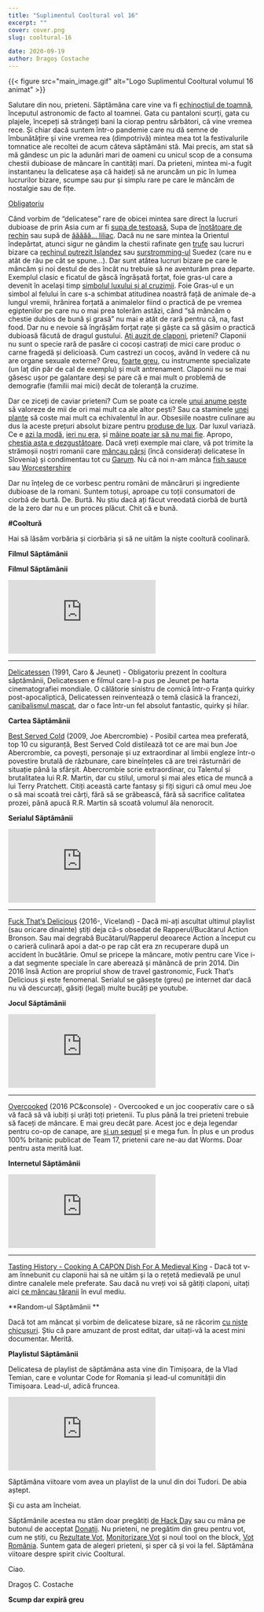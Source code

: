 ```yaml
---
title: "Suplimentul Cooltural vol 16"
excerpt: ""
cover: cover.png
slug: cooltural-16

date: 2020-09-19
author: Dragoș Costache
---
```


{{< figure src="main_image.gif" alt="Logo Suplimentul Cooltural volumul 16 animat" >}}

Salutare din nou, prieteni. Săptămâna care vine va fi [echinocțiul de toamnă](https://ro.wikipedia.org/wiki/Echinoc%C8%9Biu), începutul astronomic de facto al toamnei. Gata cu pantaloni scurți, gata cu plajele, începeți să strângeți bani la ciorap pentru sărbători, că vine vremea rece. Și chiar dacă suntem într-o pandemie care nu dă semne de îmbunătățire și vine vremea rea (dimpotrivă) mintea mea tot la festivalurile tomnatice ale recoltei de acum câteva săptămâni stă. Mai precis, am stat să mă gândesc un pic la adunări mari de oameni cu unicul scop de a consuma chestii dubioase de mâncare în cantități mari. Da prieteni, mintea mi-a fugit instantaneu la delicatese așa că haideți să ne aruncăm un pic în lumea lucrurilor bizare, scumpe sau pur și simplu rare pe care le mâncăm de nostalgie sau de fițe.

[Obligatoriu](https://www.youtube.com/watch?v=Ansdtg2iOeI)

Când vorbim de “delicatese” rare de obicei mintea sare direct la lucruri dubioase de prin Asia cum ar fi [supa de țestoasă](https://www.britannica.com/topic/turtle-soup#:~:text=Turtle%20soup%2C%20a%20stewlike%20soup,and%20various%20spices%20and%20vegetables), Supa de [înotătoare de rechin](https://en.wikipedia.org/wiki/Shark_fin_soup) sau supă de [ăăăăă… liliac](https://observers.france24.com/en/20200203-china-coronavirus-bat-soup-debunk-videos-viral-palau-indonesia). Dacă nu ne sare mintea la Orientul îndepărtat, atunci sigur ne gândim la chestii rafinate gen [trufe](https://en.wikipedia.org/wiki/Truffle) sau lucruri bizare ca [rechinul putrezit Islandez](https://en.wikipedia.org/wiki/H%C3%A1karl) sau [surstromming-ul](https://en.wikipedia.org/wiki/H%C3%A1karl) Suedez (care nu e atât de rău pe cât se spune…). Dar sunt atâtea lucruri bizare pe care le mâncăm și noi destul de des încât nu trebuie să ne aventurăm prea departe. Exemplul clasic e ficatul de gâscă îngrășată forțat, foie gras-ul care a devenit în același timp [simbolul luxului și al cruzimii](https://en.wikipedia.org/wiki/Foie_gras_controversy). Foie Gras-ul e un simbol al felului în care s-a schimbat atitudinea noastră față de animale de-a lungul vremii, hrănirea forțată a animalelor fiind o practică de pe vremea egiptenilor pe care nu o mai prea tolerăm astăzi, când “să mâncăm o chestie dubios de bună și grasă” nu mai e atât de rară pentru că, na, fast food. Dar nu e nevoie să îngrășăm forțat rațe și gâște ca să găsim o practică dubioasă făcută de dragul gustului. [Ați auzit de claponi](https://www.stirilekanald.ro/ati-auzit-de-claponi-carnea-unei-astfel-de-pasari-se-vinde-cu-bani-multi-iar-afacerea-asta-o-poate-face-oricine-despre-ce-e-vorba-aflati-acum-16967123), prieteni? Claponii nu sunt o specie rară de pasăre ci cocoși castrați de mici care produc o carne fragedă și delicioasă. Cum castrezi un cocoș, având în vedere că nu are organe sexuale externe? Greu, [foarte greu](https://modernfarmer.com/2014/04/capons-unfairly-forgotten-piece-agriculture-somewhat-disturbing-luxury/), cu instrumente specializate (un laț din păr de cal de exemplu) și mult antrenament. Claponii nu se mai găsesc ușor pe galantare deși se pare că e mai mult o problemă de demografie (familii mai mici) decât de toleranță la cruzime.

Dar ce ziceți de caviar prieteni? Cum se poate ca icrele [unui anume pește](https://en.wikipedia.org/wiki/Beluga_caviar) să valoreze de mii de ori mai mult ca ale altor pești? Sau ca staminele [unei plante](https://en.wikipedia.org/wiki/Saffron) să coste mai mult ca echivalentul în aur. Obsesiile noastre culinare au dus la aceste prețuri absolut bizare pentru [produse de lux](https://www.businessinsider.com/japanese-melons-cost-price-so-expensive-japan-2019-6#:~:text=Yubari%20King%20melons%20are%20the,can%20cost%20around%20%24200%20each.). Dar luxul variază. Ce e [azi la modă](https://www.quora.com/Why-is-lobster-a-delicacy), [ieri nu era](https://psmag.com/economics/how-lobster-got-fancy-59440), și [mâine poate iar să nu mai fie](https://www.ft.com/content/b3e6f2fa-8eb6-11e5-8be4-3506bf20cc2b). Apropo, [chestia asta e dezgustătoare](https://en.wikipedia.org/wiki/Tomalley). Dacă vreți exemple mai clare, vă pot trimite la strămoșii noștri romanii care [mâncau pârși](https://en.wikipedia.org/wiki/Edible_dormouse#As_food) (încă considerați delicatese în Slovenia) și condimentau tot cu [Garum](https://en.wikipedia.org/wiki/Garum). Nu că noi n-am mânca [fish sauce](https://en.wikipedia.org/wiki/Fish_sauce) sau [Worcestershire](https://en.wikipedia.org/wiki/Worcestershire_sauce)

Dar nu înțeleg de ce vorbesc pentru români de mâncăruri și ingrediente dubioase de la romani. Suntem totuși, aproape cu toții consumatori de ciorbă de burtă. De. Burtă. Nu știu dacă ați făcut vreodată ciorbă de burtă de la zero dar nu e un proces plăcut. Chit că e bună.

**#Cooltură**

Hai să lăsăm vorbăria și ciorbăria și să ne uităm la niște cooltură coolinară.

**Filmul Săptămânii**

**Filmul Săptămânii**

<div class="embed-responsive is-16by9">
  <iframe src="https://www.youtube-nocookie.com/embed/3RtGq58LZnE" frameborder="0" allow="accelerometer; autoplay; encrypted-media; gyroscope; picture-in-picture" allowfullscreen></iframe>
</div>

---

[Delicatessen](https://www.youtube.com/watch?v=3RtGq58LZnE) (1991, Caro & Jeunet) - Obligatoriu prezent în cooltura săptămânii, Delicatessen e filmul care l-a pus pe Jeunet pe harta cinematografiei mondiale. O călătorie sinistru de comică într-o Franța quirky post-apocaliptică, Delicatessen reinventează o temă clasică la francezi, [canibalismul mascat](https://en.wikipedia.org/wiki/Auberge_rouge), dar o face într-un fel absolut fantastic, quirky și hilar.

**Cartea Săptămânii** 

[Best Served Cold](https://www.goodreads.com/book/show/2315892.Best_Served_Cold) (2009, Joe Abercrombie) - Posibil cartea mea preferată, top 10 cu siguranță, Best Served Cold distilează tot ce are mai bun Joe Abercrombie, ca povești, personaje și uz extraordinar al limbii engleze într-o povestire brutală de răzbunare, care bineînțeles că are  trei răsturnări de situație până la sfârșit. Abercrombie scrie extraordinar, cu Talentul și brutalitatea lui R.R. Martin, dar cu stilul, umorul și mai ales etica de muncă a lui Terry Pratchett. Citiți această carte fantasy și fiți siguri că omul meu Joe o să mai scoată trei cărți, fără să se grăbească, fără să sacrifice calitatea prozei, până apucă R.R. Martin să scoată volumul ăla nenorocit.

**Serialul Săptămânii**

<div class="embed-responsive is-16by9">
  <iframe src="https://www.youtube-nocookie.com/embed/BUxQeY2xmH0" frameborder="0" allow="accelerometer; autoplay; encrypted-media; gyroscope; picture-in-picture" allowfullscreen></iframe>
</div>

---

[Fuck That‘s Delicious](https://www.youtube.com/watch?v=BUxQeY2xmH0) (2016-, Viceland) - Dacă mi-ați ascultat ultimul playlist (sau oricare dinainte) știți deja că-s obsedat de Rapperul/Bucătarul Action Bronson. Sau mai degrabă Bucătarul/Rapperul deoarece Action a început cu o carieră culinară apoi a dat-o pe rap cât era zn recuperare după un accident în bucătărie.  Omul se pricepe la mâncare, motiv pentru care Vice i-a dat segmente speciale în care aberează și mănâncă de prin 2014.  Din 2016 însă Action are propriul show de travel gastronomic, Fuck That‘s Delicious și este fenomenal. Serialul se găsește (greu) pe internet dar dacă nu vă descurcați, găsiți (legal) multe bucăți pe youtube.

**Jocul Săptămânii**

<div class="embed-responsive is-16by9">
  <iframe src="https://www.youtube-nocookie.com/embed/aMwwpIT6czo" frameborder="0" allow="accelerometer; autoplay; encrypted-media; gyroscope; picture-in-picture" allowfullscreen></iframe>
</div>

---

[Overcooked](https://www.youtube.com/watch?v=aMwwpIT6czo) (2016 PC&console) - Overcooked e un joc cooperativ care o să vă facă să vă iubiți și urâți toți prietenii. Tu plus până la trei prieteni trebuie să faceți de mâncare. E mai greu decât pare. Acest joc e deja legendar pentru co-op de canape, are [și un sequel](https://www.youtube.com/watch?v=gEjbXb_eZcs) și e mega fun. În plus e un produs 100% britanic publicat de Team 17, prietenii care ne-au dat Worms. Doar pentru asta merită luat.

**Internetul Săptămânii**

<div class="embed-responsive is-16by9">
  <iframe src="https://www.youtube-nocookie.com/embed/bN4Ai2AqNCc" frameborder="0" allow="accelerometer; autoplay; encrypted-media; gyroscope; picture-in-picture" allowfullscreen></iframe>
</div>

---

[Tasting History - Cooking A CAPON Dish For A Medieval King](https://www.youtube.com/watch?v=bN4Ai2AqNCc) - Dacă tot v-am înnebunit cu claponii hai să ne uităm și la o rețetă medievală pe unul dintre canalele mele preferate. Sau dacă nu vreți voi să gătiți claponi, uitați aici [ce mâncau țăranii](https://www.youtube.com/watch?v=WeVcey0Ng-w) în evul mediu.

**Random-ul Săptămânii **

Dacă tot am mâncat și vorbim de delicatese bizare, să ne răcorim [cu niște chicușuri](https://www.youtube.com/watch?v=dkscZvGbGg0). Știu că pare amuzant de prost editat, dar uitați-vă la acest mini documentar. Merită.

**Playlistul Săptămânii**

Delicatesa de playlist de săptămâna asta vine din Timișoara, de la Vlad Temian, care e voluntar Code for Romania și lead-ul comunității din Timișoara. Lead-ul, adică fruncea. 

<div class="embed-responsive is-16by9">
  <iframe src="https://open.spotify.com/embed/playlist/4Znah3uemNatawftlVK4Rq" frameborder="0" allowtransparency="true" allow="encrypted-media"></iframe>
</div>

Săptămâna viitoare vom avea un playlist de la unul din doi Tudori. De abia aștept.

Și cu asta am încheiat.

Săptămânile acestea nu stăm doar pregătiți [de Hack Day](https://tfsg.code4.ro/ro/hackday/) sau cu mâna pe butonul de acceptat [Donații](https://code4.ro/ro/doneaza/). Nu prieteni, ne pregătim din greu pentru vot, cum ne știți, cu [Rezultate Vot](http://rezultatevot.ro/web), [Monitorizare Vot](https://votemonitor.org/) și noul tool on the block, [Vot România](https://votromania.ro/). Suntem gata de alegeri prieteni, și sper că și voi la fel. Săptămâna viitoare despre spirit civic Cooltural.

Ciao.

Dragoș C. Costache

**Scump dar expiră greu**